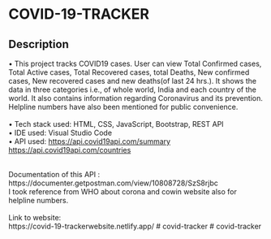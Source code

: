 # COVID-19-TRACKER
## Description
• This project tracks COVID19 cases. User can view Total Confirmed cases, Total Active cases, Total Recovered cases, total Deaths, New confirmed cases, New recovered cases and new deaths(of last 24 hrs.). It shows the data in three categories i.e., of whole world, India and each country of the world. It also contains information regarding Coronavirus and its prevention. Helpline numbers have also been mentioned for public convenience. </br> </br>
• Tech stack used: HTML, CSS, JavaScript, Bootstrap, REST API</br>
 • IDE used: Visual Studio Code</br>
 • API used: https://api.covid19api.com/summary </br>
     https://api.covid19api.com/countries</br>
     
    
</br> 
 Documentation of this API : https://documenter.getpostman.com/view/10808728/SzS8rjbc
</br>
I took reference from WHO about corona and cowin website also for helpline numbers.</br> </br>
Link to website:
</br>https://covid-19-trackerwebsite.netlify.app/
# covid-tracker
# covid-tracker
